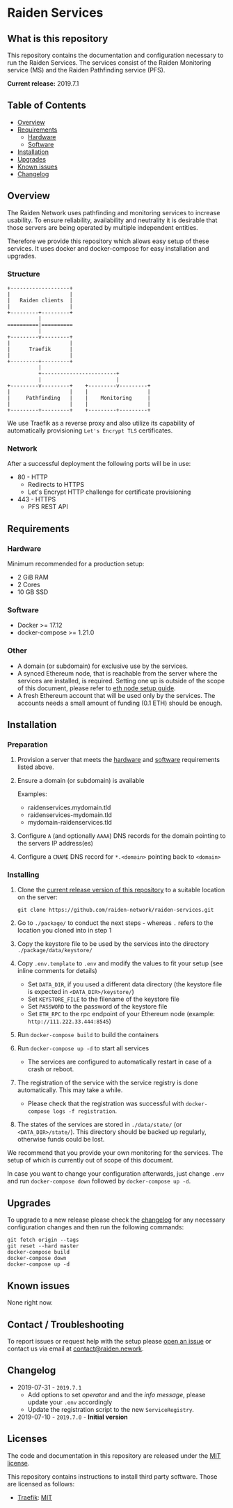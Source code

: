 # Raiden Services

## What is this repository

This repository contains the documentation and configuration necessary to run the Raiden Services. The services consist of the Raiden Monitoring service (MS) and the Raiden Pathfinding service (PFS).

**Current release:** 2019.7.1

## Table of Contents

- [Overview](#overview)
- [Requirements](#requirements)
  - [Hardware](#hardware)
  - [Software](#software)
- [Installation](#installation)
- [Upgrades](#upgrades)
- [Known issues](#known-issues)
- [Changelog](#changelog)

## Overview

The Raiden Network uses pathfinding and monitoring services to increase usability.
To ensure reliability, availability and neutrality it is desirable that those servers are
being operated by multiple independent entities.

Therefore we provide this repository which allows easy setup of these services.
It uses docker and docker-compose for easy installation and upgrades.

### Structure


```
+-------------------+
|                   |
|   Raiden clients  |
|                   |
+---------+---------+
          |
==========|==========
          |
+---------v---------+
|                   |
|      Traefik      |
|                   |
+---------+---------+
          |
          +------------------------+
          |                        |
+---------v---------+    +---------v---------+
|                   |    |                   |
|     Pathfinding   |    |    Monitoring     |
|                   |    |                   |
+---------+---------+    +---------+---------+
```


We use Traefik as a reverse proxy and also utilize its capability of automatically provisioning `Let's Encrypt TLS` certificates.

### Network

After a successful deployment the following ports will be in use:

- 80 - HTTP
  - Redirects to HTTPS
  - Let's Encrypt HTTP challenge for certificate provisioning
- 443 - HTTPS
  - PFS REST API


## Requirements

### Hardware

Minimum recommended for a production setup:

- 2 GiB RAM
- 2 Cores
- 10 GB SSD

### Software

- Docker >= 17.12
- docker-compose >= 1.21.0

### Other

- A domain (or subdomain) for exclusive use by the services.
- A synced Ethereum node, that is reachable from the server where the services are installed,
is required. Setting one up is outside of the scope of this document, please refer to [eth node setup guide](https://ethereum.gitbooks.io/frontier-guide/getting_a_client.html).
- A fresh Ethereum account that will be used only by the services. The accounts needs a small
amount of funding (0.1 ETH) should be enough.

## Installation

### Preparation

1. Provision a server that meets the [hardware](#hardware) and [software](#software) requirements listed above.
2. Ensure a domain (or subdomain) is available

    Examples:
    - raidenservices.mydomain.tld
    - raidenservices-mydomain.tld
    - mydomain-raidenservices.tld

3. Configure `A` (and optionally `AAAA`) DNS records for the domain pointing to the servers IP address(es)
4. Configure a `CNAME` DNS record for `*.<domain>` pointing back to `<domain>`


### Installing

1. Clone the [current release version of this repository](https://github.com/raiden-network/raiden-services)
   to a suitable location on the server:

   ```shell
   git clone https://github.com/raiden-network/raiden-services.git
   ```
2. Go to `./package/` to conduct the next steps - whereas `.` refers to the location you cloned into in step 1
3. Copy the keystore file to be used by the services into the directory `./package/data/keystore/`
4. Copy `.env.template` to `.env` and modify the values to fit your setup (see inline comments for details)
    - Set `DATA_DIR`, if you used a different data directory (the keystore file is expected in `<DATA_DIR>/keystore/`)
    - Set `KEYSTORE_FILE` to the filename of the keystore file
    - Set `PASSWORD` to the password of the keystore file
    - Set `ETH_RPC` to the rpc endpoint of your Ethereum node (example: `http://111.222.33.444:8545`)
5. Run `docker-compose build` to build the containers
6. Run `docker-compose up -d` to start all services
    - The services are configured to automatically restart in case of a crash or reboot.
7. The registration of the service with the service registry is done automatically. This may take a while.
    - Please check that the registration was successful with `docker-compose logs -f registration`.
8. The states of the services are stored in `./data/state/` (or `<DATA_DIR>/state/`). This directory should be backed up regularly, otherwise funds could be lost.

We recommend that you provide your own monitoring for the services. The setup of which is currently out of scope of this document.

In case you want to change your configuration afterwards, just change `.env` and run `docker-compose down` followed by `docker-compose up -d`.
## Upgrades

To upgrade to a new release please check the [changelog](#changelog) for any necessary
configuration changes and then run the following commands:

```shell
git fetch origin --tags
git reset --hard master
docker-compose build
docker-compose down
docker-compose up -d
```


## Known issues

None right now.


## Contact / Troubleshooting

To report issues or request help with the setup please [open an issue](https://github.com/raiden-network/raiden-services/issues/new)
or contact us via email at contact@raiden.nework.


## Changelog

- 2019-07-31 - `2019.7.1`
  - Add options to set *operator* and and the *info message*, please update your `.env` accordingly
  - Update the registration script to the new `ServiceRegistry`.
- 2019-07-10 - `2019.7.0` - **Initial version**


## Licenses

The code and documentation in this repository are released under the [MIT license](LICENSE).

This repository contains instructions to install third party software. Those are licensed as follows:

- [Traefik](https://github.com/containous/traefik): [MIT](https://github.com/containous/traefik/blob/6a55772cda1684546a6a5456b6847e0f9b3df44d/LICENSE.md)
